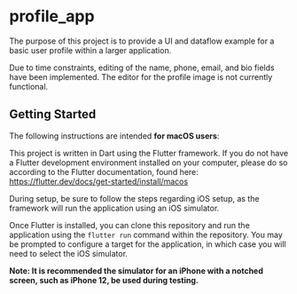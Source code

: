 # profile_app

The purpose of this project is to provide a UI and dataflow example for a basic user profile within a larger application.

Due to time constraints, editing of the name, phone, email, and bio fields have been implemented. The editor for the profile image is not currently functional.

## Getting Started

The following instructions are intended **for macOS users**:

This project is written in Dart using the Flutter framework. If you do not have a Flutter development environment installed on your computer, please do so according to the Flutter documentation, found here: https://flutter.dev/docs/get-started/install/macos

During setup, be sure to follow the steps regarding iOS setup, as the framework will run the application using an iOS simulator.

Once Flutter is installed, you can clone this repository and run the application using the `flutter run` command within the repository. You may be prompted to configure a target for the application, in which case you will need to select the iOS simulator.

**Note: It is recommended the simulator for an iPhone with a notched screen, such as iPhone 12, be used during testing.**